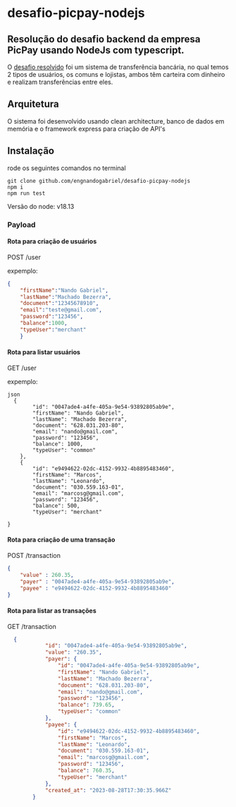 # desafio-picpay-nodejs

## Resolução do desafio backend da empresa PicPay usando NodeJs com typescript.
O [desafio resolvido](https://github.com/PicPay/picpay-desafio-backend) foi um sistema de transferência bancária, no qual temos 2 tipos de usuários,
os comuns e lojistas, ambos têm carteira com dinheiro e realizam transferências entre eles.

## Arquitetura
O sistema foi desenvolvido usando clean architecture, banco de dados em memória e o framework express para criação de API's 

## Instalação

rode os seguintes comandos no terminal
```
git clone github.com/engnandogabriel/desafio-picpay-nodejs
npm i 
npm run test
```
Versão do node: v18.13

### Payload

#### Rota para criação de usuários
POST /user

expemplo:
```json
{
    "firstName":"Nando Gabriel",
    "lastName":"Machado Bezerra",
    "document":"12345678910",
    "email":"teste@gmail.com",
    "password":"123456",
    "balance":1000,
    "typeUser":"merchant"
    }
```
#### Rota para listar usuários
GET /user

expemplo:
```
json
  {
        "id": "0047ade4-a4fe-405a-9e54-93892805ab9e",
        "firstName": "Nando Gabriel",
        "lastName": "Machado Bezerra",
        "document": "628.031.203-80",
        "email": "nando@gmail.com",
        "password": "123456",
        "balance": 1000,
        "typeUser": "common"
    },
    {
        "id": "e9494622-02dc-4152-9932-4b8895483460",
        "firstName": "Marcos",
        "lastName": "Leonardo",
        "document": "030.559.163-01",
        "email": "marcosg@gmail.com",
        "password": "123456",
        "balance": 500,
        "typeUser": "merchant"
    
}
```


#### Rota para criação de uma transação
POST /transaction

```json
{
    "value" : 260.35,
    "payer" : "0047ade4-a4fe-405a-9e54-93892805ab9e",
    "payee" : "e9494622-02dc-4152-9932-4b8895483460"
}
```

#### Rota para listar as transações
GET /transaction

```json
  {
            "id": "0047ade4-a4fe-405a-9e54-93892805ab9e",
            "value": "260.35",
            "payer": {
                "id": "0047ade4-a4fe-405a-9e54-93892805ab9e",
                "firstName": "Nando Gabriel",
                "lastName": "Machado Bezerra",
                "document": "628.031.203-80",
                "email": "nando@gmail.com",
                "password": "123456",
                "balance": 739.65,
                "typeUser": "common"
            },
            "payee": {
                "id": "e9494622-02dc-4152-9932-4b8895483460",
                "firstName": "Marcos",
                "lastName": "Leonardo",
                "document": "030.559.163-01",
                "email": "marcosg@gmail.com",
                "password": "123456",
                "balance": 760.35,
                "typeUser": "merchant"
            },
            "created_at": "2023-08-28T17:30:35.966Z"
        }
```


